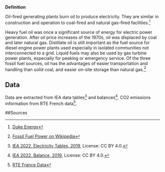 **Definition**

Oil-fired generating plants burn oil to produce electricity. They are similar in construction and operation 
to coal-fired and natural gas-fired facilities.[^2]

Heavy fuel oil was once a significant source of energy for electric power generation. 
After oil price increases of the 1970s, oil was displaced by coal and later natural gas. 
Distillate oil is still important as the fuel source for diesel engine power plants used especially in 
isolated communities not interconnected to a grid. Liquid fuels may also be used by gas turbine power plants, 
especially for peaking or emergency service. Of the three fossil fuel sources, oil has the advantages of easier 
transportation and handling than solid coal, and easier on-site storage than natural gas.[^1]


## Data

Data are extracted from IEA data tables[^3] and balances[^4]. CO2 emissions information from RTE French data[^5].

##Sources 

[^1]: [Fossil Fuel Power on Wikipedia](https://en.wikipedia.org/wiki/Fossil_fuel_power_station#Oil)

[^2]: [Duke Energy](https://www.duke-energy.com/energy-education/how-energy-works/oil-and-gas-electricity)

[^3]: [IEA 2022, Electricity Tables, 2019](https://www.iea.org/data-and-statistics/data-tables?country=WORLD&energy=Electricity&year=2019), License: CC BY 4.0.

[^4]: [IEA 2022, Balance, 2019](https://www.iea.org/data-and-statistics/data-tables?country=WORLD&energy=Balances&year=2019), License: CC BY 4.0.

[^5]: [RTE France Data](https://www.rte-france.com/en/eco2mix/co2-emissions)




